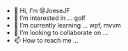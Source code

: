 - 👋 Hi, I’m @JoeseJF
- 👀 I’m interested in ... golf
- 🌱 I’m currently learning ... wpf, mvvm
- 💞️ I’m looking to collaborate on ...
- 📫 How to reach me ...

<!---
JoeseJF/JoeseJF is a ✨ special ✨ repository because its `README.md` (this file) appears on your GitHub profile.
You can click the Preview link to take a look at your changes.
--->
